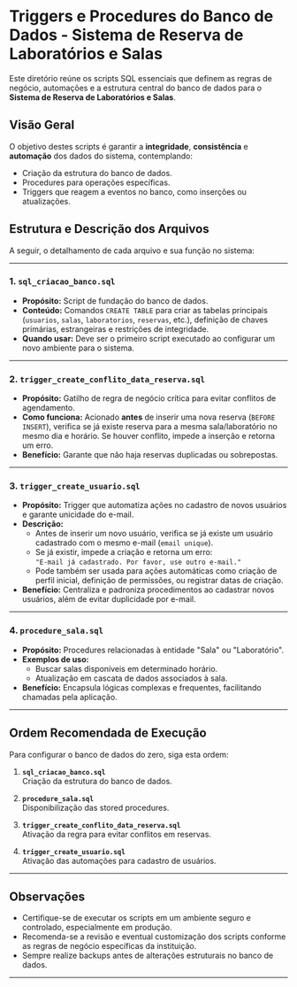 # Triggers e Procedures do Banco de Dados - Sistema de Reserva de Laboratórios e Salas

Este diretório reúne os scripts SQL essenciais que definem as regras de negócio, automações e a estrutura central do banco de dados para o **Sistema de Reserva de Laboratórios e Salas**.

## Visão Geral

O objetivo destes scripts é garantir a **integridade**, **consistência** e **automação** dos dados do sistema, contemplando:

- Criação da estrutura do banco de dados.
- Procedures para operações específicas.
- Triggers que reagem a eventos no banco, como inserções ou atualizações.

## Estrutura e Descrição dos Arquivos

A seguir, o detalhamento de cada arquivo e sua função no sistema:

---

### 1. `sql_criacao_banco.sql`

- **Propósito:** Script de fundação do banco de dados.
- **Conteúdo:** Comandos `CREATE TABLE` para criar as tabelas principais (`usuarios`, `salas`, `laboratorios`, `reservas`, etc.), definição de chaves primárias, estrangeiras e restrições de integridade.
- **Quando usar:** Deve ser o primeiro script executado ao configurar um novo ambiente para o sistema.

---

### 2. `trigger_create_conflito_data_reserva.sql`

- **Propósito:** Gatilho de regra de negócio crítica para evitar conflitos de agendamento.
- **Como funciona:** Acionado **antes** de inserir uma nova reserva (`BEFORE INSERT`), verifica se já existe reserva para a mesma sala/laboratório no mesmo dia e horário. Se houver conflito, impede a inserção e retorna um erro.
- **Benefício:** Garante que não haja reservas duplicadas ou sobrepostas.

---

### 3. `trigger_create_usuario.sql`

- **Propósito:** Trigger que automatiza ações no cadastro de novos usuários e garante unicidade do e-mail.
- **Descrição:** 
    - Antes de inserir um novo usuário, verifica se já existe um usuário cadastrado com o mesmo e-mail (`email unique`). 
    - Se já existir, impede a criação e retorna um erro:  
      `"E-mail já cadastrado. Por favor, use outro e-mail."`
    - Pode também ser usada para ações automáticas como criação de perfil inicial, definição de permissões, ou registrar datas de criação.
- **Benefício:** Centraliza e padroniza procedimentos ao cadastrar novos usuários, além de evitar duplicidade por e-mail.

---

### 4. `procedure_sala.sql`

- **Propósito:** Procedures relacionadas à entidade "Sala" ou "Laboratório".
- **Exemplos de uso:** 
  - Buscar salas disponíveis em determinado horário.
  - Atualização em cascata de dados associados à sala.
- **Benefício:** Encapsula lógicas complexas e frequentes, facilitando chamadas pela aplicação.

---

## Ordem Recomendada de Execução

Para configurar o banco de dados do zero, siga esta ordem:

1. **`sql_criacao_banco.sql`**  
   Criação da estrutura do banco de dados.

2. **`procedure_sala.sql`**  
   Disponibilização das stored procedures.

3. **`trigger_create_conflito_data_reserva.sql`**  
   Ativação da regra para evitar conflitos em reservas.

4. **`trigger_create_usuario.sql`**  
   Ativação das automações para cadastro de usuários.

---

## Observações

- Certifique-se de executar os scripts em um ambiente seguro e controlado, especialmente em produção.
- Recomenda-se a revisão e eventual customização dos scripts conforme as regras de negócio específicas da instituição.
- Sempre realize backups antes de alterações estruturais no banco de dados.

---

